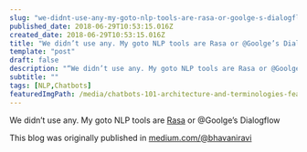 ```yaml
---
slug: "we-didnt-use-any-my-goto-nlp-tools-are-rasa-or-goolge-s-dialogflow"
published_date: 2018-06-29T10:53:15.016Z
created_date: 2018-06-29T10:53:15.016Z
title: "We didn’t use any. My goto NLP tools are Rasa or @Goolge’s Dialogflow"
template: "post"
draft: false
description: "“We didn’t use any. My goto NLP tools are Rasa or @Goolge’s Dialogflow” is published by Bhavani Ravi"
subtitle: ""
tags: [NLP,Chatbots]
featuredImgPath: /media/chatbots-101-architecture-and-terminologies-featured.jpg
---
```

We didn’t use any. My goto NLP tools are [Rasa](https://medium.com/u/fb02cb4905b7) or @Goolge’s Dialogflow

This blog was originally published in [medium.com/@bhavaniravi](https://medium.com/@bhavaniravi)
